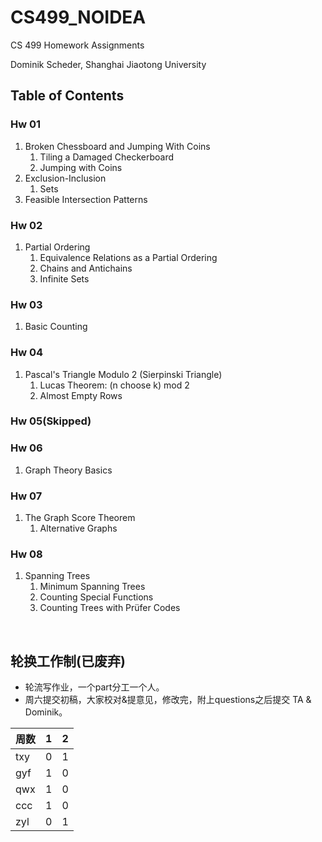 # CS499_NOIDEA
CS 499 Homework Assignments

Dominik Scheder, Shanghai Jiaotong University

## Table of Contents

### Hw 01 

1. Broken Chessboard and Jumping With Coins
   1. Tiling a Damaged Checkerboard
   2. Jumping with Coins
2. Exclusion-Inclusion
   1. Sets
3. Feasible Intersection Patterns

### Hw 02

1. Partial Ordering
   1. Equivalence Relations as a Partial Ordering
   2. Chains and Antichains
   3. Infinite Sets

### Hw 03

1. Basic Counting

### Hw 04

1. Pascal's Triangle Modulo 2 (Sierpinski Triangle)
   1. Lucas Theorem: (n choose k) mod 2
   2. Almost Empty Rows

### Hw 05(Skipped)

### Hw 06

1. Graph Theory Basics

### Hw 07

1. The Graph Score Theorem
   1. Alternative Graphs

### Hw 08

1. Spanning Trees
   1. Minimum Spanning Trees
   2. Counting Special Functions
   3. Counting Trees with Prüfer Codes

​	

## 轮换工作制(已废弃)

- 轮流写作业，一个part分工一个人。
- 周六提交初稿，大家校对&提意见，修改完，附上questions之后提交 TA & Dominik。


| 周数   | 1    | 2    |
| ---- | ---- | ---- |
| txy  | 0    | 1    |
| gyf  | 1    | 0    |
| qwx  | 1    | 0    |
| ccc  | 1    | 0    |
| zyl  | 0    | 1    |

